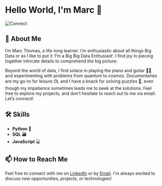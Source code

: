 # Hello World, I'm Marc 👋



![Connect](https://i.giphy.com/media/v1.Y2lkPTc5MGI3NjExZDZ5aW1jd296cmIxbDMwaHNqdzJkbnFxMzNoa20wNWNyc282ZTlxYiZlcD12MV9pbnRlcm5hbF9naWZfYnlfaWQmY3Q9Zw/fryY00CO4xCz4uJuDQ/giphy-downsized-large.gif)

## 🚀 About Me

I’m Marc Thomas, a life-long learner. I’m enthusiastic about all things Big Data or as I like to put it ‘I’m a Big Big Data Enthusiast‘. I find joy in piecing together intricate details to comprehend the big picture.

Beyond the world of data, I find solace in playing the piano and guitar 🎹🎸 and experimenting with problems from quantum to cosmos. Documentaries are my go-to for leisure 📺, and I have a knack for solving puzzles 🧩, even though my impatience sometimes leads me to peek at the solutions. Feel free to explore my projects, and don’t hesitate to reach out to me via email. Let’s connect!



## 🛠️ Skills

- **Python** 🐍
- **SQL** 🗃️
- **JavaScript** 💻



## 📫 How to Reach Me

Feel free to connect with me on [LinkedIn](#) or by [Email](mailto:your.email@example.com). I'm always excited to discuss new opportunities, projects, or technologies!


